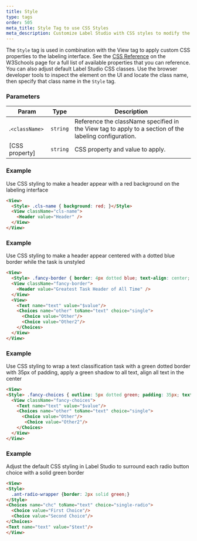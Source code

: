 ```yaml
---
title: Style
type: tags
order: 505
meta_title: Style Tag to use CSS Styles
meta_description: Customize Label Studio with CSS styles to modify the labeling interface for machine learning and data science projects.
---
```


The `Style` tag is used in combination with the View tag to apply custom CSS properties to the labeling interface. See the [CSS Reference](https://www.w3schools.com/cssref/default.asp) on the W3Schools page for a full list of available properties that you can reference. You can also adjust default Label Studio CSS classes. Use the browser developer tools to inspect the element on the UI and locate the class name, then specify that class name in the `Style` tag.

### Parameters

| Param | Type | Description |
| --- | --- | --- |
| .`<className>` | <code>string</code> | Reference the className specified in the View tag to apply to a section of the labeling configuration. |
| [CSS property] | <code>string</code> | CSS property and value to apply. |

### Example

Use CSS styling to make a header appear with a red background on the labeling interface

```html
<View>
  <Style> .cls-name { background: red; }</Style>
  <View className="cls-name">
    <Header value="Header" />
  </View>
</View>
```
### Example

Use CSS styling to make a header appear centered with a dotted blue border while the task is unstyled

```html
<View>
  <Style> .fancy-border { border: 4px dotted blue; text-align: center; }</Style>
  <View className="fancy-border">
    <Header value="Greatest Task Header of All Time" />
  </View>
  <View>
    <Text name="text" value="$value"/>
    <Choices name="other" toName="text" choice="single">
      <Choice value="Other"/>
      <Choice value="Other2"/>
    </Choices>
  </View>
</View>
```
### Example

Use CSS styling to wrap a text classification task with a green dotted border with 35px of padding, apply a green shadow to all text, align all text in the center

```html
<View>
<Style> .fancy-choices { outline: 5px dotted green; padding: 35px; text-shadow: 2px 2px green; text-align: center; } </Style>
  <View className="fancy-choices">
    <Text name="text" value="$value"/>
    <Choices name="other" toName="text" choice="single">
      <Choice value="Other"/>
       <Choice value="Other2"/>
    </Choices>
  </View>
</View>
```
### Example

Adjust the default CSS styling in Label Studio to surround each radio button choice with a solid green border

```html
<View>
<Style>
  .ant-radio-wrapper {border: 2px solid green;}
</Style>
<Choices name="chc" toName="text" choice="single-radio">
  <Choice value="First Choice"/>
  <Choice value="Second Choice"/>
</Choices>
<Text name="text" value="$text"/>
</View>
```
